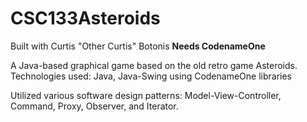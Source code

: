 # CSC133Asteroids
Built with Curtis "Other Curtis" Botonis  **Needs CodenameOne**

A Java-based graphical game based on the old retro game Asteroids.
Technologies used: Java, Java-Swing using CodenameOne libraries

Utilized various software design patterns: 
Model-View-Controller, Command, Proxy, Observer, and Iterator.


